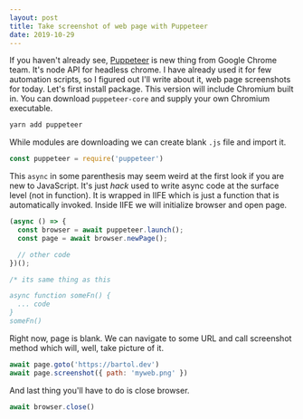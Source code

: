 ```yaml
---
layout: post
title: Take screenshot of web page with Puppeteer
date: 2019-10-29
---
```


If you haven't already see, [Puppeteer](https://github.com/puppeteer/puppeteer) is new thing from Google Chrome team. It's node API for headless chrome. I have already used it for few automation scripts, so I figured out I'll write about it, web page screenshots for today. Let's first install package. This version will include Chromium built in. You can download `puppeteer-core` and supply your own Chromium executable.

```bash
yarn add puppeteer
```

While modules are downloading we can create blank `.js` file and import it.

```js
const puppeteer = require('puppeteer')
```

This `async` in some parenthesis may seem weird at the first look if you are new to JavaScript. It's just _hack_ used to write async code at the surface level (not in function). It is wrapped in IIFE which is just a function that is automatically invoked. Inside IIFE we will initialize browser and open page.

```js
(async () => {
  const browser = await puppeteer.launch();
  const page = await browser.newPage();

  // other code
})();

/* its same thing as this

async function someFn() {
  ... code
}
someFn()
```

Right now, page is blank. We can navigate to some URL and call screenshot method which will, well, take picture of it.

```js
await page.goto('https://bartol.dev')
await page.screenshot({ path: 'myweb.png' })
```

And last thing you'll have to do is close browser.

```js
await browser.close()
```
